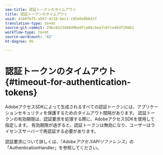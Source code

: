 ```yaml
---
seo-title: 認証トークンのタイムアウト
title: 認証トークンのタイムアウト
uuid: 41b0fbf5-a567-4118-bec1-c05e6e0b6d1f
translation-type: tm+mt
source-git-commit: 29bc8323460d9be0fce66cbea7c6fce46df20d61
workflow-type: tm+mt
source-wordcount: '82'
ht-degree: 0%

---
```



# 認証トークンのタイムアウト{#timeout-for-authentication-tokens}

AdobeアクセスSDKによって生成されるすべての認証トークンには、アプリケーションセキュリティを保護するためのタイムアウト間隔があります。 認証トークンの有効期限は、認証要求を処理する際に、AdobeアクセスSDKを使用して指定します。 有効期限が過ぎると、認証トークンは無効になり、ユーザーはライセンスサーバーで再認証する必要があります。

認証要求について詳しくは、『*AdobeアクセスAPIリファレンス*』の「AuthenticationHandler」を参照してください。
